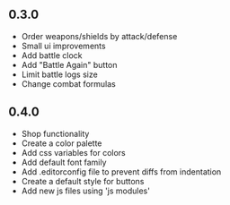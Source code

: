 ## 0.3.0

- Order weapons/shields by attack/defense
- Small ui improvements
- Add battle clock
- Add "Battle Again" button
- Limit battle logs size
- Change combat formulas

## 0.4.0

- Shop functionality
- Create a color palette
- Add css variables for colors
- Add default font family
- Add .editorconfig file to prevent diffs from indentation
- Create a default style for buttons
- Add new js files using 'js modules'